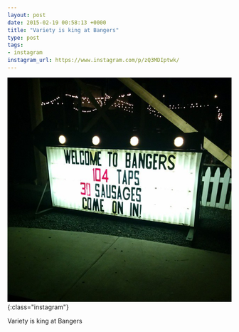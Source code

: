 ```yaml
---
layout: post
date: 2015-02-19 00:58:13 +0000
title: "Variety is king at Bangers"
type: post
tags:
- instagram
instagram_url: https://www.instagram.com/p/zQ3MDIptwk/
---
```


![Instagram - zQ3MDIptwk](/img/zQ3MDIptwk.jpg){:class="instagram"}

Variety is king at Bangers
